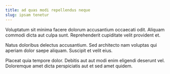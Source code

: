 ```yaml
---
title: ad quas modi repellendus neque
slug: ipsam tenetur
---
```


Voluptatum sit minima facere dolorum accusantium occaecati odit. Aliquam commodi dicta aut culpa sunt. Reprehenderit cupiditate velit provident et.

Natus doloribus delectus accusantium. Sed architecto nam voluptas qui aperiam dolor saepe aliquam. Suscipit et velit eius.

Placeat quia tempore dolor. Debitis aut aut modi enim eligendi deserunt vel. Doloremque amet dicta perspiciatis aut et sed amet quidem.
